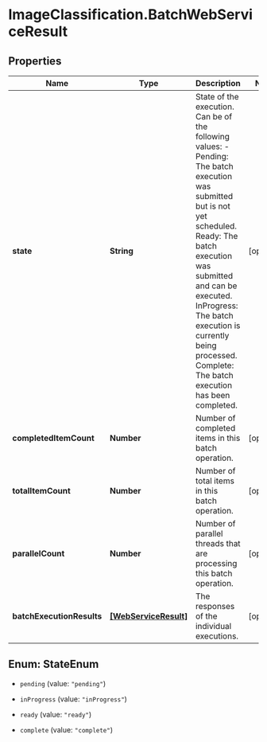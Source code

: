 # ImageClassification.BatchWebServiceResult

## Properties
Name | Type | Description | Notes
------------ | ------------- | ------------- | -------------
**state** | **String** | State of the execution. Can be of the following values:  - Pending: The batch execution was submitted but is not yet scheduled. Ready: The batch execution was submitted and can be executed. InProgress: The batch execution is currently being processed. Complete: The batch execution has been completed. | [optional] 
**completedItemCount** | **Number** | Number of completed items in this batch operation. | [optional] 
**totalItemCount** | **Number** | Number of total items in this batch operation. | [optional] 
**parallelCount** | **Number** | Number of parallel threads that are processing this batch operation. | [optional] 
**batchExecutionResults** | [**[WebServiceResult]**](WebServiceResult.md) | The responses of the individual executions. | [optional] 


<a name="StateEnum"></a>
## Enum: StateEnum


* `pending` (value: `"pending"`)

* `inProgress` (value: `"inProgress"`)

* `ready` (value: `"ready"`)

* `complete` (value: `"complete"`)





